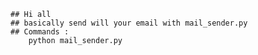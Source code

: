 
	## Hi all
	## basically send will your email with mail_sender.py
	## Commands : 
		python mail_sender.py